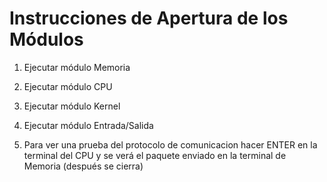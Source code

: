 # Instrucciones de Apertura de los Módulos

1. Ejecutar módulo Memoria
2. Ejecutar módulo CPU
3. Ejecutar módulo Kernel
4. Ejecutar módulo Entrada/Salida

5. Para ver una prueba del protocolo de comunicacion hacer ENTER en la terminal del CPU y se verá el paquete enviado en la terminal de Memoria (después se cierra)